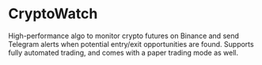 # CryptoWatch
High-performance algo to monitor crypto futures on Binance and send Telegram alerts when potential entry/exit opportunities are found. Supports fully automated trading, and comes with a paper trading mode as well.
